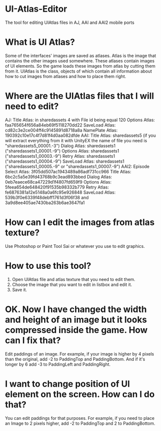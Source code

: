 # UI-Atlas-Editor
The tool for editing UIAtlas files in AJ, AAI and AAI2 mobile ports

# What is UI Atlas?
Some of the interfaces' images are saved as atlases. Atlas is the image that contains the other images used somewhere. These atlases contain images of UI elements. So the game loads these images from atlas by cutting them from it. UIAtlas is the class, objects of which contain all information about how to cut images from atlases and how to place them right.

# Where are the UIAtlas files that I will need to edit?
AJ:
Title Atlas: in sharedassets 4 with File id being equal 120
Options Atlas: faa765654f656a84eb69f5118270dd22
SaveLoad Atlas: cd82c3e2ce004ff4c9145891d8718a8a
NamePlate Atlas: 190392c10e17c4f7d81f4d0aa082dfde
AAI:
Title Atlas: sharedassets5 (if you will extract everything from it with UnityEX the name of file you need is "sharedassets5_00001.-3")
Dialog Atlas: sharedassets1 ("sharedassets1_00001.-9")
Options Atlas: sharedassets1 ("sharedassets1_00003.-9")
Retry Atlas: sharedassets1 ("sharedassets1_00004.-9")
SaveLoad Atlas: sharedassets1 ("sharedassets1_00005.-9" or "sharedassets1_00007.-9")
AAI2:
Episode Select Atlas: 3f05dd507ac1943489a86adf731cc966
Title Atlas: 6bc2c5a5e39fd43768b9c3ead893bbed
Dialog Atlas: 0eb7eaece68ca47229d1f4807fd659f9
Options Atlas: 5feea654de648420f91535b98332b779
Retry Atlas: fe6876381a12e5148a0a6fc95e926848
SaveLoad Atlas: 539b3f0e6339f48debff1761d3f06f38 and 3a9d8ee405ae7430ba263b6ae3647fa1

# How can I edit the images from atlas texture?
Use Photoshop or Paint Tool Sai or whatever you use to edit graphics.

# How to use this tool?
1. Open UIAtlas file and atlas texture that you need to edit them.
2. Choose the image that you want to edit in listbox and edit it.
3. Save it.

# OK. Now I have changed the width and height of an image but it looks compressed inside the game. How can I fix that?
Edit paddings of an image. For example, if your image is higher by 4 pixels than the original, add -2 to PaddingTop and PaddingBottom. And if it's longer by 6 add -3 to PaddingLeft and PaddingRight.

# I want to change position of UI element on the screen. How can I do that?
You can edit paddings for that purposes. For example, if you need to place an Image to 2 pixels higher, add -2 to PaddingTop and 2 to PaddingBottom.
